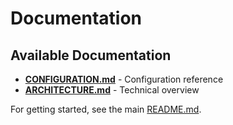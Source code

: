 # Documentation

## Available Documentation

- **[CONFIGURATION.md](CONFIGURATION.md)** - Configuration reference
- **[ARCHITECTURE.md](ARCHITECTURE.md)** - Technical overview

For getting started, see the main [README.md](../README.md).
